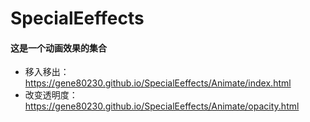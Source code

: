 # SpecialEeffects
#### 这是一个动画效果的集合
- 移入移出： 	https://gene80230.github.io/SpecialEeffects/Animate/index.html
- 改变透明度： 	https://gene80230.github.io/SpecialEeffects/Animate/opacity.html

